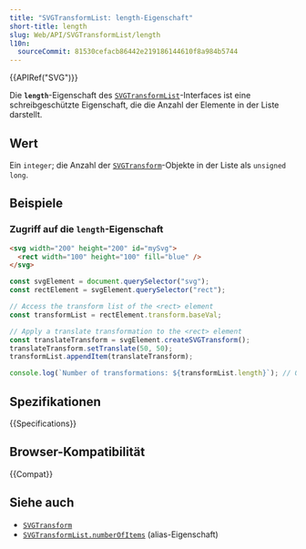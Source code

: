 ```yaml
---
title: "SVGTransformList: length-Eigenschaft"
short-title: length
slug: Web/API/SVGTransformList/length
l10n:
  sourceCommit: 81530cefacb86442e219186144610f8a984b5744
---
```


{{APIRef("SVG")}}

Die **`length`**-Eigenschaft des [`SVGTransformList`](/de/docs/Web/API/SVGTransformList)-Interfaces ist eine schreibgeschützte Eigenschaft, die die Anzahl der Elemente in der Liste darstellt.

## Wert

Ein `integer`; die Anzahl der [`SVGTransform`](/de/docs/Web/API/SVGTransform)-Objekte in der Liste als `unsigned long`.

## Beispiele

### Zugriff auf die `length`-Eigenschaft

```html
<svg width="200" height="200" id="mySvg">
  <rect width="100" height="100" fill="blue" />
</svg>
```

```js
const svgElement = document.querySelector("svg");
const rectElement = svgElement.querySelector("rect");

// Access the transform list of the <rect> element
const transformList = rectElement.transform.baseVal;

// Apply a translate transformation to the <rect> element
const translateTransform = svgElement.createSVGTransform();
translateTransform.setTranslate(50, 50);
transformList.appendItem(translateTransform);

console.log(`Number of transformations: ${transformList.length}`); // Output: 1
```

## Spezifikationen

{{Specifications}}

## Browser-Kompatibilität

{{Compat}}

## Siehe auch

- [`SVGTransform`](/de/docs/Web/API/SVGTransform)
- [`SVGTransformList.numberOfItems`](/de/docs/Web/API/SVGTransformList/numberOfItems) (alias-Eigenschaft)
